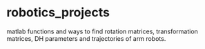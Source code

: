 # robotics_projects
matlab functions and ways to find rotation matrices, transformation matrices, DH parameters and trajectories of arm robots.
